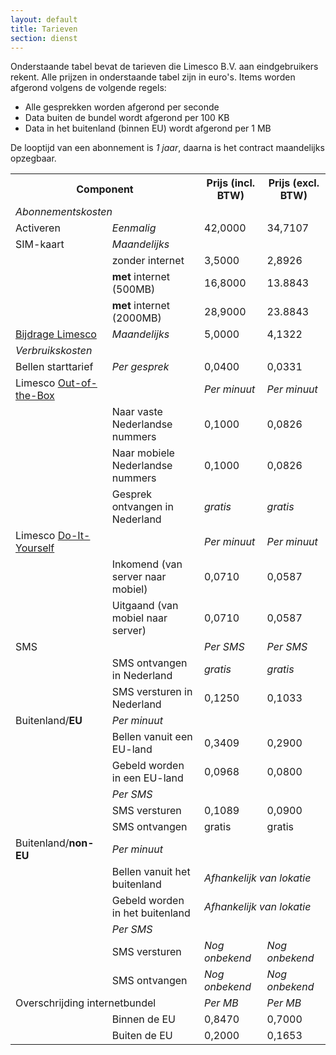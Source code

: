 ```yaml
---
layout: default
title: Tarieven
section: dienst
---
```

Onderstaande tabel bevat de tarieven die Limesco B.V. aan eindgebruikers rekent. Alle prijzen in onderstaande tabel zijn in euro's. Items worden afgerond volgens de volgende regels:
* Alle gesprekken worden afgerond per seconde
* Data buiten de bundel wordt afgerond per 100 KB
* Data in het buitenland (binnen EU) wordt afgerond per 1 MB

De looptijd van een abonnement is <em>1 jaar</em>, daarna is het contract
maandelijks opzegbaar.

<table class="table table-condensed">
<tr>
    <th colspan="2">Component</th>
    <th>Prijs (incl. BTW)</th>
    <th>Prijs (excl. BTW)</th>
</tr>
<tr>
    <td colspan="4"><em>Abonnementskosten</em></td>
</tr>
<tr>
    <td>Activeren</td>
    <td><em>Eenmalig</em></td>
    <td>42,0000</td>
    <td>34,7107</td>
</tr>
<tr>
    <td>SIM-kaart</td>
    <td><em>Maandelijks</em></td>
    <td colspan="2">&nbsp;</td>
</tr>
<tr>
    <td>&nbsp;</td>
    <td>zonder internet</td>
    <td>3,5000</td>
    <td>2,8926</td>
</tr>
<tr>
    <td>&nbsp;</td>
    <td><strong>met</strong> internet (500MB)</td>
    <td>16,8000</td>
    <td>13.8843</td>
</tr>
<tr>
    <td>&nbsp;</td>
    <td><strong>met</strong> internet (2000MB)</td>
    <td>28,9000</td>
    <td>23.8843</td>
</tr>

<tr>
    <td><a href="/dienst/liquid-pricing.html">Bijdrage Limesco</a></td>
    <td><em>Maandelijks</em></td>
    <td>5,0000</td>
    <td>4,1322</td>
</tr>

<tr>
    <td colspan="2"><em>Verbruikskosten</em></td>
    <td colspan="2">&nbsp;</td>
</tr>

<tr>
    <td>Bellen starttarief</td>
    <td><em>Per gesprek</em></td>
    <td>0,0400</td>
    <td>0,0331</td>
</tr>
<tr>
    <td>Limesco <a href="/dienst/out-of-the-box.html">Out-of-the-Box</a></td>
    <td>&nbsp;</td>
    <td><em>Per minuut</em></td>
    <td><em>Per minuut</em></td>
</tr>

<tr>
    <td>&nbsp;</td>
    <td>Naar vaste Nederlandse nummers</td>
    <td>0,1000</td>
    <td>0,0826</td>
</tr>
<tr>
    <td>&nbsp;</td>
    <td>Naar mobiele Nederlandse nummers</td>
    <td>0,1000</td>
    <td>0,0826</td>
</tr>
<tr>
    <td>&nbsp;</td>
    <td>Gesprek ontvangen in Nederland</td>
    <td><em>gratis</em></td>
    <td><em>gratis</em></td>
</tr>
<tr>
    <td>Limesco <a href="/dienst/do-it-yourself.html">Do-It-Yourself</a></td>
    <td>&nbsp;</td>
    <td><em>Per minuut</em></td>
    <td><em>Per minuut</em></td>
</tr>

<tr>
    <td>&nbsp;</td>
    <td>Inkomend (van server naar mobiel)</td>
    <td>0,0710</td>
    <td>0,0587</td>
</tr>
<tr>
    <td>&nbsp;</td>
    <td>Uitgaand (van mobiel naar server)</td>
    <td>0,0710</td>
    <td>0,0587</td>
</tr>

<tr>
    <td>SMS</td>
    <td>&nbsp;</td>
    <td><em>Per SMS</em></td>
    <td><em>Per SMS</em></td>
</tr>
<tr>
    <td>&nbsp;</td>
    <td>SMS ontvangen in Nederland</td>
    <td><em>gratis</em></td>
    <td><em>gratis</em></td>
</tr>
<tr>
    <td>&nbsp;</td>
    <td>SMS versturen in Nederland</td>
    <td>0,1250</td>
    <td>0,1033</td>
</tr>

<tr>
    <td>Buitenland/<strong>EU</strong></td>
    <td><em>Per minuut</em></td>
    <td colspan="2">&nbsp;</td>
</tr>
<tr>
    <td>&nbsp;</td>
    <td>Bellen vanuit een EU-land</td>
    <td>0,3409</td>
    <td>0,2900</td>
</tr>
<tr>
    <td>&nbsp;</td>
    <td>Gebeld worden in een EU-land</td>
    <td>0,0968</td>
    <td>0,0800</td>
</tr>

<tr>
    <td>&nbsp;</td>
    <td><em>Per SMS</em></td>
    <td colspan="2">&nbsp;</td>
</tr>
<tr>
    <td>&nbsp;</td>
    <td>SMS versturen</td>
    <td>0,1089</td>
    <td>0,0900</td>
</tr>
<tr>
    <td>&nbsp;</td>
    <td>SMS ontvangen</td>
    <td>gratis</td>
    <td>gratis</td>
</tr>
<tr>
    <td>Buitenland/<strong>non-EU</strong></td>
    <td><em>Per minuut</em></td>
    <td colspan="2">&nbsp;</td>
</tr>
<tr>
    <td>&nbsp;</td>
    <td>Bellen vanuit het buitenland</td>
    <td colspan="2"><em>Afhankelijk van lokatie</em></td>
</tr>
<tr>
    <td>&nbsp;</td>
    <td>Gebeld worden in het buitenland</td>
    <td colspan="2"><em>Afhankelijk van lokatie</em></td>
</tr>
<tr>
    <td>&nbsp;</td>
    <td><em>Per SMS</em></td>
    <td colspan="2">&nbsp;</td>
</tr>
<tr>
    <td>&nbsp;</td>
    <td>SMS versturen</td>
    <td><em>Nog onbekend</em></td>
    <td><em>Nog onbekend</em></td>
</tr>
<tr>
    <td>&nbsp;</td>
    <td>SMS ontvangen</td>
    <td><em>Nog onbekend</em></td>
    <td><em>Nog onbekend</em></td>
</tr>

<tr>
    <td colspan="2">Overschrijding internetbundel</td>
    <td><em>Per MB</em></td>
    <td><em>Per MB</em></td>
</tr>
<tr>
    <td>&nbsp;</td>
    <td>Binnen de EU</td>
    <td>0,8470</td>
    <td>0,7000</td>
</tr>
<tr>
    <td>&nbsp;</td>
    <td>Buiten de EU</td>
    <td>0,2000</td>
    <td>0,1653</td>
</tr>
</table>
